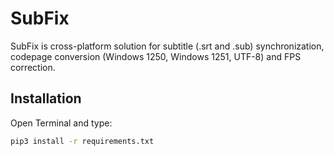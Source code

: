 # SubFix

SubFix is cross-platform solution for subtitle (.srt and .sub) synchronization, codepage conversion (Windows 1250, Windows 1251, UTF-8) and FPS correction.

## Installation

Open Terminal and type:
```bash
pip3 install -r requirements.txt
```

